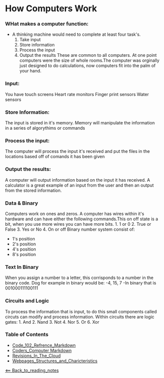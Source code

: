 
# How Computers Work

### WHat makes a computer function:
- A thinking machine would need to complete at least four task's.
    1. Take input
    2. Store information
    3. Process the input
    4. Output the results
These are common to all computers. At one point computers were the size of whole rooms.The computer was orginally just designed to do calculations, now computers fit into the palm of your hand.

### Input:
You have touch screens
Heart rate monitors
Finger print sensors
Water sensors

### Store Information:
The input is stored in it's memory. Memory will manipulate the information in a series of algorythims or commands

### Process the input:
The computer will process the input it's received and put the files in the locations based off of comands it has been given

### Output the results:
A computer will output information based on the input it has received. A calculator is a great example of an input from the user and then an output from the stored information.

### Data & Binary
Computers work on ones and zeros. A computer has wires within it's hardware and can have either the following commands.This on off state is a bit, when you use more wires you can have more bits.
    1. 1 or 0
    2. True or False
    3. Yes or No
    4. On or off
Binary number system consist of:
- 1's position
- 2's position
- 4's position
- 8's position

### Text In Binary
When you assign a number to a letter, this corrisponds to a number in the binary code.
Dog for example in binary would be: 
    -4, 15, 7
    -In binary that is 001000111100111

### Circuits and Logic
To process the information that is input, to do this small components called circuts can modify and process information.
Within circuits there are logic gates:
    1. And
    2. Nand
    3. Not
    4. Nor
    5. Or
    6. Xor


### Table of Contents
- [Code_102_Refrence_Markdown](class102.md)
- [Coders_Computer Markdown](coderscomputer.md)
- [Revisions_In_The_Cloud](RevisionsInTheCloud.md)
- [Webpages_Structures_and_Charicteristics](webpagestructures.md)

[<== Back_to_reading_notes](https://jtaisey389.github.io/reading-notes/)